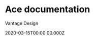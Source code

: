 ---
title: Ace documentation
github: https://github.com/vantagedesign/ace-documentation
demo: https://docs.vantage-design.com/ace/
author: Vantage Design
date: 2020-03-15T00:00:00.000Z
ssg:
  - Hugo
cms:
  - Markdown
css:
  - Bootstrap
category:
  - Documentation
description: >-
  Create amazing projec documentation with Ace, featuring code highlighting,
  full search, Bootstrap components, and more.
draft: true
publish_date: '2020-01-23T22:48:08Z'
update_date: '2022-11-14T10:01:10Z'
github_star: 90
github_fork: 63
---